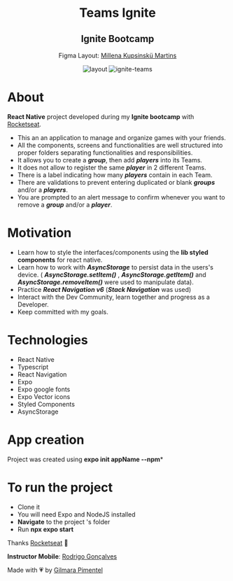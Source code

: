 <div align='center'>
<h1 align="center">Teams Ignite</h1>
<h2 align="center">Ignite Bootcamp</h2>

Figma Layout:
[Millena Kupsinskü Martins](https://www.linkedin.com/in/millenakmartins/)

<img src="https://ik.imagekit.io/cnbmdh4b9w/ignite_Teams_krDvINGes.png?ik-sdk-version=javascript-1.4.3&updatedAt=1677724716297" alt="layout">

<img src="https://ik.imagekit.io/cnbmdh4b9w/ezgif.com-video-to-gif__2__J4kd10rMGV.gif?ik-sdk-version=javascript-1.4.3&updatedAt=1677724701920" alt="ignite-teams"/>

</div>

# About

**React Native** project developed during my **Ignite bootcamp** with [Rocketseat](https://www.rocketseat.com.br/).

- This an an application to manage and organize games with your friends.
- All the components, screens and functionalities are well structured into proper folders separating functionalities and responsibilities.
- It allows you to create a ***group***, then add ***players*** into its Teams.
- It does not allow to register the same ***player*** in 2 different Teams.
- There is a label indicating how many ***players*** contain in each Team.
- There are validations to prevent entering duplicated or blank ***groups*** and/or a ***players***.
- You are prompted to an alert message to confirm whenever you want to remove a ***group*** and/or a ***player***.
  
 # Motivation

- Learn how to style the interfaces/components using the **lib styled components** for react native.
- Learn how to work with ***AsyncStorage*** to persist data in the users's device. ( ***AsyncStorage.setItem()*** , ***AsyncStorage.getItem()*** and ***AsyncStorage.removeItem()*** were used to manipulate data).
- Practice ***React Navigation v6*** (***Stack Navigation*** was used)
- Interact with the Dev Community, learn together and progress as a Developer.
- Keep committed with my goals.</br>

# Technologies

- React Native
- Typescript
- React Navigation
- Expo
- Expo google fonts
- Expo Vector icons
- Styled Components
- AsyncStorage

# App creation
Project was created using **expo init appName --npm*** 
# To run the project

- Clone it
- You will need Expo and NodeJS installed
- **Navigate** to the project 's folder
- Run **npx expo start**

Thanks [Rocketseat](https://www.instagram.com/rocketseat/?igshid=Yzg5MTU1MDY%3D) 🚀

**Instructor Mobile**:
[Rodrigo Gonçalves](https://www.linkedin.com/in/rodrigo-gon%C3%A7alves-santana/)

Made with 💗 by [Gilmara Pimentel](https://www.linkedin.com/in/gilmara-pimentel/)
